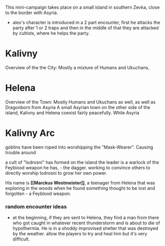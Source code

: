 This mini-campaign takes place on a small island in southern Zevka, close to the border with Asyria.

- alex's character is introduced in a 2 part encounter, first he attacks the party after 1 or 2 traps and then in the middle of that they are attacked by cultists, where he helps the party.

# Kalivny

Overview of the the City:
Mostly a mixture of Humans and Ukuchans, 

# Helena

Overview of the Town:
Mostly Humans and Ukuchans as well, as well as Dragonborn from Asyria
A small Asyrian town on the other side of the island, Kalivny and Helena coexist fairly peacefully. While Asyria 

# Kalivny Arc

goblins have been roped into worshipping the "Mask-Wearer". Causing trouble around 


a cult of "Iodrosni" has formed on the island
the leader is a warlock of the Feyblood weapon he has, - the dagger. working to convince others to directly worship Iodrosni to grow her own power.

His name is **[[Marckus Westmeister]]**, a teenager from Helena that was exploring in the woods when he found something thought to be lost and forgotten - a Feyblood weapon.

### random encounter ideas

- at the beginning, if they are sent to Helena, they find a man from there who got caught in whatever recent thunderstorm and is about to die of hypothermia. He is in a shoddy improvised shelter that was destroyed by the weather. allow the players to try and heal him but it's very difficult. 